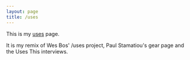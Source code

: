 ```yaml
---
layout: page
title: /uses
---
```


This is my [uses](https://uses.tech/) page.

It is my remix of Wes Bos' /uses project, Paul Stamatiou's gear page and the Uses This interviews.
